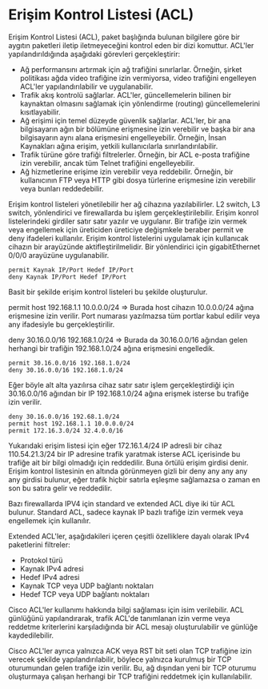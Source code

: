 # Erişim Kontrol Listesi (ACL)

Erişim Kontrol Listesi (ACL), paket başlığında bulunan bilgilere göre bir aygıtın paketleri iletip iletmeyeceğini kontrol eden bir dizi komuttur. ACL'ler yapılandırıldığında aşağıdaki görevleri gerçekleştirir:

- Ağ performansını artırmak için ağ trafiğini sınırlarlar. Örneğin, şirket politikası ağda video trafiğine izin vermiyorsa, video trafiğini engelleyen ACL'ler yapılandırılabilir ve uygulanabilir.
- Trafik akış kontrolü sağlarlar. ACL'ler, güncellemelerin bilinen bir kaynaktan olmasını sağlamak için yönlendirme (routing) güncellemelerini kısıtlayabilir.
- Ağ erişimi için temel düzeyde güvenlik sağlarlar. ACL'ler, bir ana bilgisayarın ağın bir bölümüne erişmesine izin verebilir ve başka bir ana bilgisayarın aynı alana erişmesini engelleyebilir. Örneğin, İnsan Kaynakları ağına erişim, yetkili kullanıcılarla sınırlandırılabilir.
- Trafik türüne göre trafiği filtrelerler. Örneğin, bir ACL e-posta trafiğine izin verebilir, ancak tüm Telnet trafiğini engelleyebilir.
- Ağ hizmetlerine erişime izin verebilir veya reddebilir. Örneğin, bir kullanıcının FTP veya HTTP gibi dosya türlerine erişmesine izin verebilir veya bunları reddedebilir.

Erişim kontrol listeleri yönetilebilir her ağ cihazına yazılabilirler. L2 switch, L3 switch, yönlendirici ve firewallarda bu işlem gerçekleştirilebilir. Erişim konrol listelerindeki girdiler satır satır yazılır ve uygulanır. Bir trafiğe izin vermek veya engellemek için üreticiden üreticiye değişmkele beraber permit ve deny ifadeleri kullanılır. Erişim kontrol listelerini uygulamak için kullanıcak cihazın bir arayüzünde aktifleştirilmelidir. Bir yönlendirici için gigabitEthernet 0/0/0 arayüzüne uygulanabilir.

```
permit Kaynak IP/Port Hedef IP/Port  
deny Kaynak IP/Port Hedef IP/Port
```
Basit bir şekilde erişim kontrol listeleri bu şekilde oluşturulur. 

permit host 192.168.1.1 10.0.0.0/24 => Burada host cihazın 10.0.0.0/24 ağına erişmesine izin verilir. Port numarası yazılmazsa tüm portlar kabul edilir veya any ifadesiyle bu gerçekleştirilir.

deny 30.16.0.0/16 192.168.1.0/24 => Burada da 30.16.0.0/16 ağından gelen herhangi bir trafiğin 192.168.1.0/24 ağına erişmesini engelledik. 

```
permit 30.16.0.0/16 192.168.1.0/24
deny 30.16.0.0/16 192.168.1.0/24  
```
Eğer böyle alt alta yazılırsa cihaz satır satır işlem gerçekleştirdiği için 30.16.0.0/16 ağından bir IP 192.168.1.0/24 ağına erişmek isterse bu trafiğe izin verilir.

```
deny 30.16.0.0/16 192.68.1.0/24
permit host 192.168.1.1 10.0.0.0/24
permit 172.16.3.0/24 32.4.0.0/16
```
Yukarıdaki erişim listesi için eğer 172.16.1.4/24 IP adresli bir cihaz 110.54.21.3/24 bir IP adresine trafik yaratmak isterse ACL içerisinde bu trafiğe ait bir bilgi olmadığı için reddedilir. Buna örtülü erişim girdisi denir. Erişim kontrol listesinin en altında görünmeyen gizli bir deny any any any any girdisi bulunur, eğer trafik  hiçbir satırla eşleşme sağlamazsa o zaman en son bu satıra gelir ve reddedilir. 

Bazı firewallarda IPV4 için standard ve extended ACL diye iki tür ACL bulunur. Standard ACL, sadece kaynak IP bazlı trafiğe izin vermek veya engellemek için kullanılır. 

Extended ACL'ler, aşağıdakileri içeren çeşitli özelliklere dayalı olarak IPv4 paketlerini filtreler:

- Protokol türü
- Kaynak IPv4 adresi
- Hedef IPv4 adresi
- Kaynak TCP veya UDP bağlantı noktaları
- Hedef TCP veya UDP bağlantı noktaları 

Cisco ACL'ler kullanımı hakkında bilgi sağlaması için isim verilebilir. ACL günlüğünü yapılandırarak, trafik ACL'de tanımlanan izin verme veya reddetme kriterlerini karşıladığında bir ACL mesajı oluşturulabilir ve günlüğe kaydedilebilir.

Cisco ACL'ler ayrıca yalnızca ACK veya RST bit seti olan TCP trafiğine izin verecek şekilde yapılandırılabilir, böylece yalnızca kurulmuş bir TCP oturumundan gelen trafiğe izin verilir. Bu, ağ dışından yeni bir TCP oturumu oluşturmaya çalışan herhangi bir TCP trafiğini reddetmek için kullanılabilir.




